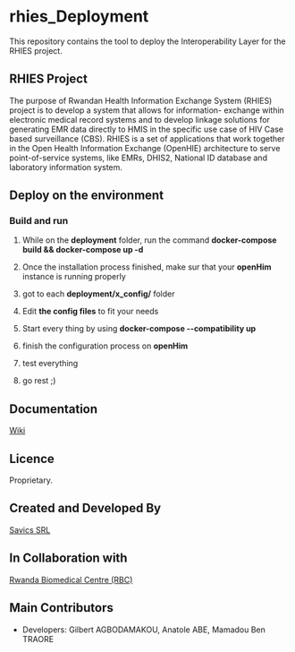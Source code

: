 # rhies_Deployment
This repository contains the tool to deploy the Interoperability Layer for the RHIES project.

## RHIES Project
The purpose of Rwandan Health Information Exchange System (RHIES) project is to develop a system that allows for information- exchange within electronic medical record systems and to develop linkage solutions for generating EMR data directly to HMIS in the specific use case of HIV Case based surveillance (CBS). RHIES is a set of applications that work together in the Open Health Information Exchange (OpenHIE) architecture to serve point-of-service systems, like EMRs, DHIS2, National ID database and laboratory information system.

## Deploy on the environment

### Build and run
1. While on the **deployment** folder, run the command **docker-compose build && docker-compose up -d**

2. Once the installation process finished, make sur that your **openHim** instance is running properly

3. got to each **deployment/x_config/** folder

4. Edit **the config files** to fit your needs 

5. Start every thing by using **docker-compose --compatibility up**

6. finish the configuration process on **openHim**

7. test everything

8. go rest ;)

## Documentation
[Wiki](https://github.com/savicsorg/rhies_Deployment/wiki)

## Licence
Proprietary.

## Created and Developed By
[Savics SRL](https://savics.org)

## In Collaboration with
[Rwanda Biomedical Centre (RBC)](https://www.rbc.gov.rw/)

## Main Contributors
* Developers: Gilbert AGBODAMAKOU, Anatole ABE, Mamadou Ben TRAORE
